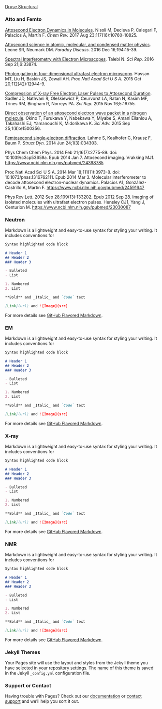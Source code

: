##

[Druse Structural](https://drusestructural.github.io/) 

### Atto and Femto

[Attosecond Electron Dynamics in Molecules](https://www.ncbi.nlm.nih.gov/pubmed/28488433). 
Nisoli M, Decleva P, Calegari F, Palacios A, Martín F.
_Chem Rev._ 2017 Aug 23;117(16):10760-10825.

[Attosecond science in atomic, molecular, and condensed matter physics](https://www.ncbi.nlm.nih.gov/pubmed/27711856).
Leone SR, Neumark DM.
_Faraday Discuss._ 2016 Dec 16;194:15-39.

[Spectral Interferometry with Electron Microscopes](https://www.ncbi.nlm.nih.gov/pubmed/27649932).
Talebi N.
_Sci Rep._ 2016 Sep 21;6:33874.

[Photon gating in four-dimensional ultrafast electron microscopy](https://www.ncbi.nlm.nih.gov/pubmed/26438835).
Hassan MT, Liu H, Baskin JS, Zewail AH.
_Proc Natl Acad Sci U S A._ 2015 Oct 20;112(42):12944-9.

[Compression of X-ray Free Electron Laser Pulses to Attosecond Duration](https://www.ncbi.nlm.nih.gov/pubmed/26568520).
Sadler JD, Nathvani R, Oleśkiewicz P, Ceurvorst LA, Ratan N, Kasim MF, Trines RM, Bingham R, Norreys PA.
_Sci Rep._ 2015 Nov 16;5:16755.

[Direct observation of an attosecond electron wave packet in a nitrogen molecule](https://www.ncbi.nlm.nih.gov/pubmed/26601262).
Okino T, Furukawa Y, Nabekawa Y, Miyabe S, Amani Eilanlou A, Takahashi EJ, Yamanouchi K, Midorikawa K.
_Sci Adv._ 2015 Sep 25;1(8):e1500356.

[Femtosecond single-electron diffraction](https://www.ncbi.nlm.nih.gov/pubmed/26798778).
Lahme S, Kealhofer C, Krausz F, Baum P.
_Struct Dyn._ 2014 Jun 24;1(3):034303.

Phys Chem Chem Phys. 2014 Feb 21;16(7):2775-89. doi: 10.1039/c3cp53659a. Epub 2014 Jan 7.
Attosecond imaging.
Vrakking MJ1.
https://www.ncbi.nlm.nih.gov/pubmed/24398785

Proc Natl Acad Sci U S A. 2014 Mar 18;111(11):3973-8. doi: 10.1073/pnas.1316762111. Epub 2014 Mar 3.
Molecular interferometer to decode attosecond electron-nuclear dynamics.
Palacios A1, González-Castrillo A, Martín F.
https://www.ncbi.nlm.nih.gov/pubmed/24591647

Phys Rev Lett. 2012 Sep 28;109(13):133202. Epub 2012 Sep 28.
Imaging of isolated molecules with ultrafast electron pulses.
Hensley CJ1, Yang J, Centurion M.
https://www.ncbi.nlm.nih.gov/pubmed/23030087



### Neutron

Markdown is a lightweight and easy-to-use syntax for styling your writing. It includes conventions for

```markdown
Syntax highlighted code block

# Header 1
## Header 2
### Header 3

- Bulleted
- List

1. Numbered
2. List

**Bold** and _Italic_ and `Code` text

[Link](url) and ![Image](src)
```

For more details see [GitHub Flavored Markdown](https://guides.github.com/features/mastering-markdown/).

### EM

Markdown is a lightweight and easy-to-use syntax for styling your writing. It includes conventions for

```markdown
Syntax highlighted code block

# Header 1
## Header 2
### Header 3

- Bulleted
- List

1. Numbered
2. List

**Bold** and _Italic_ and `Code` text

[Link](url) and ![Image](src)
```

For more details see [GitHub Flavored Markdown](https://guides.github.com/features/mastering-markdown/).

### X-ray

Markdown is a lightweight and easy-to-use syntax for styling your writing. It includes conventions for

```markdown
Syntax highlighted code block

# Header 1
## Header 2
### Header 3

- Bulleted
- List

1. Numbered
2. List

**Bold** and _Italic_ and `Code` text

[Link](url) and ![Image](src)
```

For more details see [GitHub Flavored Markdown](https://guides.github.com/features/mastering-markdown/).

### NMR

Markdown is a lightweight and easy-to-use syntax for styling your writing. It includes conventions for

```markdown
Syntax highlighted code block

# Header 1
## Header 2
### Header 3

- Bulleted
- List

1. Numbered
2. List

**Bold** and _Italic_ and `Code` text

[Link](url) and ![Image](src)
```

For more details see [GitHub Flavored Markdown](https://guides.github.com/features/mastering-markdown/).


### Jekyll Themes

Your Pages site will use the layout and styles from the Jekyll theme you have selected in your [repository settings](https://github.com/DruseStructural/drusestructural.github.io/settings). The name of this theme is saved in the Jekyll `_config.yml` configuration file.

### Support or Contact

Having trouble with Pages? Check out our [documentation](https://help.github.com/categories/github-pages-basics/) or [contact support](https://github.com/contact) and we’ll help you sort it out.

